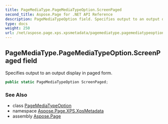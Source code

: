 ```yaml
---
title: PageMediaType.PageMediaTypeOption.ScreenPaged
second_title: Aspose.Page for .NET API Reference
description: PageMediaTypeOption field. Specifies output to an output display in paged form
type: docs
weight: 250
url: /net/aspose.page.xps.xpsmetadata/pagemediatype.pagemediatypeoption/screenpaged/
---
```

## PageMediaType.PageMediaTypeOption.ScreenPaged field

Specifies output to an output display in paged form.

```csharp
public static PageMediaTypeOption ScreenPaged;
```

### See Also

* class [PageMediaTypeOption](../)
* namespace [Aspose.Page.XPS.XpsMetadata](../../pagemediatype.pagemediatypeoption/)
* assembly [Aspose.Page](../../../)


